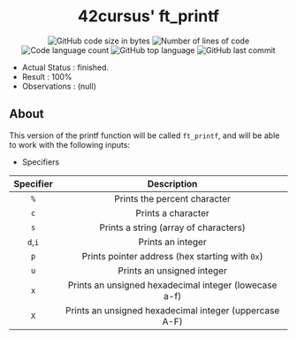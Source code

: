 <h1 align="center">
	42cursus' ft_printf
</h1>

<p align="center">
	<img alt="GitHub code size in bytes" src="https://img.shields.io/github/languages/code-size/paulasbia/ft_printf?color=blueviolet" />
	<img alt="Number of lines of code" src="https://img.shields.io/tokei/lines/github/paulasbia/ft_printf?color=blueviolet" />
	<img alt="Code language count" src="https://img.shields.io/github/languages/count/paulasbia/ft_printf?color=blue" />
	<img alt="GitHub top language" src="https://img.shields.io/github/languages/top/paulasbia/ft_printf?color=blue" />
	<img alt="GitHub last commit" src="https://img.shields.io/github/last-commit/paulasbia/ft_printf?color=brightgreen" />
</p>

- Actual Status : finished.
- Result        : 100%
- Observations : (null)

## About
This version of the printf function will be called ``ft_printf``, and will be able to work with the following inputs:


* Specifiers

| Specifier | Description |
| :-------: | :---------: |
| ``%`` | Prints the percent character |
| ``c`` | Prints a character |
| ``s`` | Prints a string (array of characters) |
| ``d``,``i`` | Prints an integer |
| ``p`` | Prints pointer address (hex starting with ``0x``) |
| ``u`` | Prints an unsigned integer |
| ``x`` | Prints an unsigned hexadecimal integer (lowecase a-f) |
| ``X`` | Prints an unsigned hexadecimal integer (uppercase A-F) |
